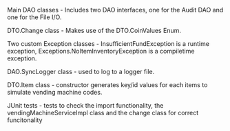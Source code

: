 Main DAO classes - Includes two DAO interfaces, one for the Audit DAO and one for the File I/O.

DTO.Change class - Makes use of the DTO.CoinValues Enum.

Two custom Exception classes - InsufficientFundException is a runtime exception, Exceptions.NoItemInventoryException is a compiletime exception.

DAO.SyncLogger class - used to log to a logger file.

DTO.Item class - constructor generates key/id values for each items to simulate vending machine codes.

JUnit tests - tests to check the import functionality, the vendingMachineServiceImpl class and the change class for correct funcitonality
